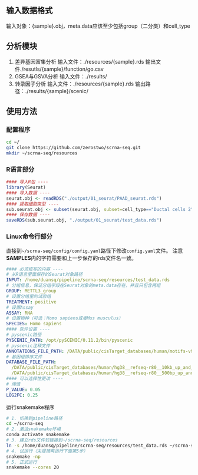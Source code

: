 ## 输入数据格式
输入对象：{sample}.obj，meta.data应该至少包括group（二分类）和cell_type

## 分析模块
1. 差异基因富集分析
  输入文件：./resources/{sample}.rds
  输出文件./resutls/{sample}/function/go.csv
2. GSEA与GSVA分析
  输入文件：./results/
3. 转录因子分析
	输入文件：./resources/{sample}.rds
	输出路径：./results/{sample}/scenic/

## 使用方法
### 配置程序
```bash
cd ~/
git clone https://github.com/zerostwo/scrna-seq.git
mkdir ~/scrna-seq/resources
```
### R语言部分
```R
#### 导入R包 ----
library(Seurat)
#### 导入数据 ----
seurat.obj <- readRDS("./output/01_seurat/PAAD_seurat.rds")
#### 提取细胞类型 ----
sub.seurat.obj <- subset(seurat.obj, subset=cell_type=="Ductal cells 2")
#### 保存数据 ----
saveRDS(sub.seurat.obj, "./output/01_seurat/test_data.rds")
```

### Linux命令行部分
直接到`~/scrna-seq/config/config.yaml`路径下修改`config.yaml`文件。
注意**SAMPLES**内的字符需要和上一步保存的rds文件名一致。
```yaml
#### 必须填写的内容 ----
# 从R语言里面保存的Seurat对象路径
INPUT: /home/duansq/pipeline/scrna-seq/resources/test_data.rds
# 分组信息，保证分组字段在Seurat对象的meta.data存在，并且只包含两组
GROUP: METTL3_group
# 设置分组里的试验组
TREATMENT: positive
# 设置Assay
ASSAY: RNA
# 设置物种（可选：Homo sapiens或者Mus musculus）
SPECIES: Homo sapiens
#### 软件设置 ----
# pyscenic路径
PYSCENIC_PATH: /opt/pySCENIC/0.11.2/bin/pyscenic
# pyscenic注释文件
ANNOTATIONS_FILE_PATH: /DATA/public/cisTarget_databases/human/motifs-v9-nr.hgnc-m0.001-o0.0.tbl 
# 基因组排序文件
DATABASE_FILE_PATH: 
  /DATA/public/cisTarget_databases/human/hg38__refseq-r80__10kb_up_and_down_tss.mc9nr.feather
  /DATA/public/cisTarget_databases/human/hg38__refseq-r80__500bp_up_and_100bp_down_tss.mc9nr.feather
#### 可以选择性更改 ---- 
# 阈值
P_VALUE: 0.05
LOG2FC: 0.25
```

运行snakemake程序
```bash
# 1. 切换到pipeline路径
cd ~/scrna-seq
# 2. 激活snakemake环境
conda activate snakemake
# 3. 建立rds文件软链接到~/scrna-seq/resources
ln -s /home/duansq/pipeline/scrna-seq/resources/test_data.rds ~/scrna-seq/resources
# 4. 试运行（未报错再运行下面第5步）
snakemake -np
# 5. 正式运行
snakemake --cores 20
```